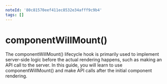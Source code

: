 ```yaml
---
noteId: '80c81570eef411ec8532e34afff9c9b4'
tags: []
---
```


# componentWillMount()

The componentWillMount() lifecycle hook is primarily used to implement server-side logic before the actual rendering happens, such as making an API call to the server. In this guide, you will learn to use componentWillMount() and make API calls after the initial component rendering.
